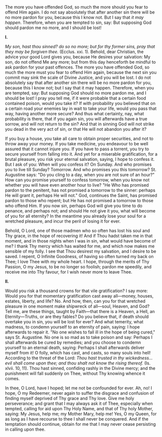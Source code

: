 
The more you have offended God, so much the more should you fear to offend Him again. I do not say absolutely that after another sin there will be no more pardon for you, because this I know not. But I say that *it may happen*. Therefore, when you are tempted to sin, say: But supposing God should pardon me no more, and I should be lost!

**I\.**

*My son, hast thou sinned? do so no more; but for thy former sins, pray that they may be forgiven thee.* (Ecclus. xxi. 1). Behold, dear Christian, the advice your good Lord gives you, because He desires your salvation: My son, do not offend Me any more; but from this day henceforth be mindful to ask pardon for your past offences. The more you have offended God, so much the more must you fear to offend Him again, because the next sin you commit may sink the scale of Divine Justice, and you will be lost. I do not absolutely say that after another sin there will be no more pardon for you, because this I know not; but I say that it may happen. Therefore, when you are tempted, say: But supposing God should no more pardon me, and I should be lost! I pray you tell me, if it were probable that a certain food contained poison, would you take it? If with probability you believed that on a certain road your enemies lay in wait to take your life, would you pass that way, having another more secure? And thus what certainty, nay, what probability is there, that if you again sin, you will afterwards have a true sorrow, and will not return to the sin? And that in sinning God will not strike you dead in the very act of sin, or that He will not abandon you after it?

If you buy a house, you take all care to obtain proper securities, and not to throw away your money. If you take medicine, you endeavour to be well assured that it cannot injure you. If you have to pass a torrent, you try to secure yourself from falling into it. And yet for a miserable gratification, for a brutal pleasure, you risk your eternal salvation, saying, I hope to confess it. But I ask of you: When will you confess it? On Sunday. And who promises you to live till Sunday? Tomorrow. And who promises you this tomorrow? St. Augustine says: \"Do you cling to a day, when you are not sure of an hour?\" How can you promise yourself to confess tomorrow, when you know not whether you will have even another hour to live? \"He Who has promised pardon to the penitent, has not promised a tomorrow to the sinner: perhaps He will grant it, perhaps He will not.\" God, continues the Saint, has promised pardon to those who repent; but He has not promised a tomorrow to those who offend Him. If you now sin, perhaps God will give you time to do penance, and perhaps not; and should He not give it you, what will become of you for all eternity? In the meantime you already lose your soul for a wretched pleasure, and incur the peril of losing it for ever.

Behold, O Lord, one of those madmen who so often has lost his soul and Thy grace, in the hope of recovering it! And if Thou hadst taken me in that moment, and in those nights when I was in sin, what would have become of me? I thank Thy mercy which has waited for me, and which now makes me sensible of my folly. I see that Thou desirest my salvation, and I desire to be saved. I repent, O Infinite Goodness, of having so often turned my back on Thee; I love Thee with my whole heart. I hope, through the merits of Thy Passion, O my Jesus, to be no longer so foolish; pardon me speedily, and receive me into Thy favour, for I wish never more to leave Thee.

**II\.**

Would you risk a thousand crowns for that vile gratification? I say more: Would you for that momentary gratification cast away all—money, houses, estates, liberty, and life? No. And how, then, can you for that wretched pleasure in one moment make shipwreck of all—soul, Heaven, and God? Tell me, are these things, taught by Faith—that there is a Heaven, a Hell, an Eternity—Truths, or are they fables? Do you believe that, if death should overtake you in sin, you will be lost for ever? And what temerity, what madness, to condemn yourself to an eternity of pain, saying: I hope afterwards to repair it. \"No one wishes to fall ill in the hope of being cured,\" says St. Augustine. No one is so mad as to take poison and say: Perhaps I shall afterwards be cured by remedies; and you choose to condemn yourself to an eternal death, saying: Perhaps I shall afterwards deliver myself from it! O folly, which has cast, and casts, so many souls into hell! According to the threat of the Lord: *Thou hast trusted in thy wickedness... evil shall come upon thee; and thou shalt not know the rising thereof.* (Is. xlvii. 10, 11). Thou hast sinned, confiding rashly in the Divine mercy; and the punishment will fall suddenly on Thee, without Thy knowing whence it comes.

In thee, O Lord, have I hoped; let me not be confounded for ever. Ah, no! I hope, O my Redeemer, never again to suffer the disgrace and confusion of finding myself deprived of Thy grace and Thy love. Give me holy perseverance; and grant that I may always ask it of Thee, especially when tempted, calling for aid upon Thy Holy Name, and that of Thy holy Mother, saying: My Jesus, help me; my Mother Mary, help me! Yes, O my Queen, for as long as I have recourse to thee I shall never be conquered. And if the temptation should continue, obtain for me that I may never cease persisting in calling upon thee.

